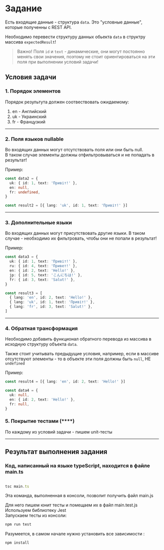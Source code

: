 # Задание

Есть входящие данные - структура `data`.
Это "условные данные", которые полученны с REST API.

Необходимо перевести структуру данных обьекта `data`
в структру массива `expectedResult`!

> Важно! Поля `id` и `text` - динамические, они могут постоянно менять свои значения, поэтому не стоит ориентироваться на эти поля при выполнении условий задачи!

## Условия задачи

### 1. Порядок элементов

Порядок результута должен соотвествовать ожидаемому:

1. en - Английский
2. uk - Украинский
3. fr - Французкий

---

### 2. Поля языков nullable

Во входящих данных могут отсутствовать поля или они быть null.  
В таком случае элементы должны отфильтровываться и не попадать в результат!

Пример:

```ts
const data2 = {
  uk: { id: 1, text: 'Привіт!' },
  en: null,
  fr: undefined,
}

const result2 = [{ lang: 'uk', id: 1, text: 'Привіт!' }]
```

---

### 3. Дополнительные языки

Во входящих данных могут присутствовать другие языки.
В таком случае - необходимо их фильтровать, чтобы они не попали в результат!

Пример:

```ts
const data3 = {
  uk: { id: 1, text: 'Привіт!' },
  ru: { id: 4, text: 'Привет!' },
  en: { id: 2, text: 'Hello!' },
  jp: { id: 5, text: 'こんにちは!' },
  fr: { id: 3, text: 'Salut!' },
}

const result3 = [
  { lang: 'en', id: 2, text: 'Hello!' },
  { lang: 'uk', id: 1, text: 'Привіт!' },
  { lang: 'fr', id: 3, text: 'Salut!' },
]
```

---

### 4. Обратная трансформация

Необходимо добавить функционал обратного перевода из массива
в исходную структуру объекта `data`.

Также стоит учитывать предыдущие условия,
например, если в массиве отсутствуют элементы -
то в объекте эти поля должны быть `null`, НЕ `undefined`

Пример:

```ts
const result4 = [{ lang: 'en', id: 2, text: 'Hello!' }]

const data4 = {
  uk: null,
  en: { id: 2, text: 'Hello!' },
  fr: null,
}
```

### 5. Покрытие тестами (\*\*\*\*)

По каждому из условий задачи - пишем unit-тесты

---

## Результат выполнения задания

### Код, написанный на языке typeScript, находится в файле main.ts

```ts

tsc main.ts

```

Эта команда, выполненная в консоли, позволит получить файл main.js

Для него пишем юнит тесты и помещаем их в файл main.test.js <br>
Используем библиотеку Jest <br>
Запускаем тесты из консоли:

```js
npm run test

```

Разумеется, в самом начале нужно установить все зависимости :

```js
npm install
```
